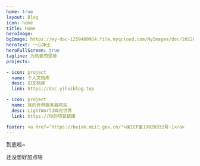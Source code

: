 ```yaml
---
home: true
layout: Blog
icon: home
title: Home
heroImage: 
bgImage: https://my-doc-1259409954.file.myqcloud.com/MyImages/doc/202203212054591.jpeg
heroText: 一心净土
heroFullScreen: true
tagline: 为热爱而坚持
projects:

- icon: project
  name: 个人文档库
  desc: 旧文档库
  link: https://doc.yihuiblog.top

- icon: project
  name: 我的世界服务器网站
  desc: LightWorld辉光世界
  link: https://你的项目链接

footer: <a href="https://beian.miit.gov.cn/">闽ICP备19026932号-1</a>
---
```


到底啦~

还没想好加点啥

